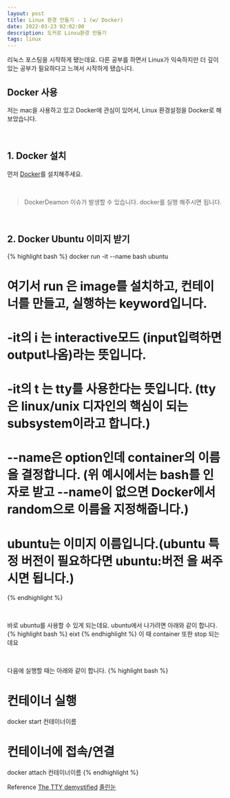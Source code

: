 ```yaml
---
layout: post
title: Linux 환경 만들기 - 1 (w/ Docker)
date: 2022-03-23 02:02:00
description: 도커로 Linxu환경 만들기
tags: linux
---
```


리눅스 포스팅을 시작하게 됐는데요. 다른 공부를 하면서 Linux가 익숙하지만 더 깊이 있는 공부가 필요하다고 느껴서 시작하게 됐습니다.

## Docker 사용
저는 mac을 사용하고 있고 Docker에 관심이 있어서, Linux 환경설정을 Docker로 해보았습니다.

<br>

## 1. Docker 설치
먼저 [Docker](https://www.docker.com/products/docker-desktop/)를 설치해주세요. 

<br>

> DockerDeamon 이슈가 발생할 수 있습니다. docker를 실행 해주시면 됩니다. 

<br>

## 2. Docker Ubuntu 이미지 받기

{% highlight bash %}
docker run -it --name bash ubuntu
# 여기서 run 은 image를 설치하고, 컨테이너를 만들고, 실행하는 keyword입니다.
# -it의 i 는 interactive모드 (input입력하면 output나옴)라는 뜻입니다.
# -it의 t 는 tty를 사용한다는 뜻입니다. (tty은 linux/unix 디자인의 핵심이 되는 subsystem이라고 합니다.)
# --name은 option인데 container의 이름을 결정합니다. (위 예시에서는 bash를 인자로 받고 --name이 없으면 Docker에서 random으로 이름을 지정해줍니다.)
# ubuntu는 이미지 이름입니다.(ubuntu 특정 버전이 필요하다면 ubuntu:버전 을 써주시면 됩니다.)
{% endhighlight %}

<br>

바로 ubuntu를 사용할 수 있게 되는데요.
ubuntu에서 나가려면 아래와 같이 합니다.
{% highlight bash %}
eixt
{% endhighlight %}
이 때 container 또한 stop 되는데요

<br>

다음에 실행할 때는 아래와 같이 합니다.
{% highlight bash %}
# 컨테이너 실행
docker start 컨테이너이름
# 컨테이너에 접속/연결
docker attach 컨테이너이름
{% endhighlight %}

Reference
[The TTY demystified](http://www.linusakesson.net/programming/tty/index.php)
[졸린눈](https://sleepyeyes.tistory.com/67)